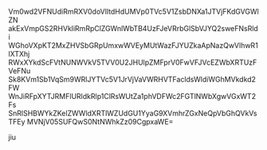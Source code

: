 Vm0wd2VFNUdiRmRXV0doVlltdHdUMVp0TVc5V1ZsbDNXa1JTVjFKdGVGWlZN
akExVmpGS2RHVkliRmRpClZGWnlWbTB4UzFJeVRrbGlSbVJYQ2sweFNsRldi
WGhoVXpKT2MxZHVSbGRpUmxwWVEyMUtWazFJYUZkaApNazQwVlhwR1lXTXhj
RWxXYkdScFVtNUNWVkV5TVV0U2JHUlpZMFprV0FwVFJVcEZWbXRTUzFVeFNu
Sk8KVm1Sb1VqSm9WRlJYTVc5V1JrVjVaVWRHVTFacldsWldiWGhMVkdkd2FW
WnJiRFpXYTJRMFlURldkRlp1ClRsWUtZa1phVDFWc2FGTlNWbXgwVGxWT2Fs
SnRlSHBWYkZKelZWWldXRTlWZUdGU1YyaG9XVmhrZGxNeQpVbGhQVkVsTFEy
MVNjV05SUFQwS0NtNWhkZz09CgpxaWE=

jiu